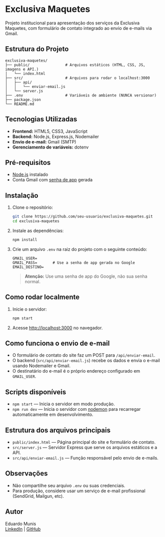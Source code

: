 # Exclusiva Maquetes

Projeto institucional para apresentação dos serviços da Exclusiva Maquetes, com formulário de contato integrado ao envio de e-mails via Gmail.

## Estrutura do Projeto

```
exclusiva-maquetes/
├── public/                # Arquivos estáticos (HTML, CSS, JS, imagens e API.)
│   └── index.html
├── src/                   # Arquivos para rodar o localhost:3000
│   ├── api/
│   │   └── enviar-email.js
│   └── server.js
├── .env                   # Variáveis de ambiente (NUNCA versionar)
├── package.json
└── README.md
```

## Tecnologias Utilizadas

- **Frontend:** HTML5, CSS3, JavaScript
- **Backend:** Node.js, Express.js, Nodemailer
- **Envio de e-mail:** Gmail (SMTP)
- **Gerenciamento de variáveis:** dotenv

## Pré-requisitos

- [Node.js](https://nodejs.org/) instalado
- Conta Gmail com [senha de app](https://support.google.com/accounts/answer/185833?hl=pt-BR) gerada

## Instalação

1. Clone o repositório:

   ```sh
   git clone https://github.com/seu-usuario/exclusiva-maquetes.git
   cd exclusiva-maquetes
   ```

2. Instale as dependências:

   ```sh
   npm install
   ```

3. Crie um arquivo `.env` na raiz do projeto com o seguinte conteúdo:

   ```
   GMAIL_USER=
   GMAIL_PASS=       # Use a senha de app gerada no Google
   EMAIL_DESTINO=
   ```

   > **Atenção:** Use uma senha de app do Google, não sua senha normal.

## Como rodar localmente

1. Inicie o servidor:

   ```sh
   npm start
   ```

2. Acesse [http://localhost:3000](http://localhost:3000) no navegador.

## Como funciona o envio de e-mail

- O formulário de contato do site faz um POST para `/api/enviar-email`.
- O backend (`src/api/enviar-email.js`) recebe os dados e envia o e-mail usando Nodemailer e Gmail.
- O destinatário do e-mail é o próprio endereço configurado em `GMAIL_USER`.

## Scripts disponíveis

- `npm start` — Inicia o servidor em modo produção.
- `npm run dev` — Inicia o servidor com [nodemon](https://nodemon.io/) para recarregar automaticamente em desenvolvimento.

## Estrutura dos arquivos principais

- `public/index.html` — Página principal do site e formulário de contato.
- `src/server.js` — Servidor Express que serve os arquivos estáticos e a API.
- `src/api/enviar-email.js` — Função responsável pelo envio de e-mails.

## Observações

- Não compartilhe seu arquivo `.env` ou suas credenciais.
- Para produção, considere usar um serviço de e-mail profissional (SendGrid, Mailgun, etc).

## Autor

Eduardo Munis  
[LinkedIn](https://www.linkedin.com/in/eduardomunis/) | [GitHub](https://github.com/eduardomunis)

